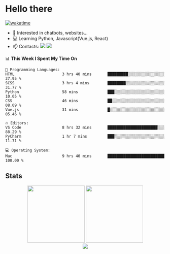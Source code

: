 # Hello there

[![wakatime](https://wakatime.com/badge/user/018bd4cf-9224-4729-b4f3-31fc6a93ca34.svg)](https://wakatime.com/@flamescoder)

- 👀 Interested in chatbots, websites...
- 💻 Learning Python, Javascript(Vue.js, React)
- 📫 Contacts: <a href="https://t.me/FlameCoder0_0" target="_blank"><img src="https://img.shields.io/badge/telegram-0088cc?logo=telegram&logoColor=white"/></a> <a href="https://discord.gg/3wt8QRndjm" target="_blank"><img src="https://img.shields.io/badge/discord-5865F2?logo=discord&logoColor=white"/></a>

<!--START_SECTION:waka-->
📊 **This Week I Spent My Time On** 

```text
💬 Programming Languages: 
HTML                     3 hrs 40 mins       █████████░░░░░░░░░░░░░░░░   37.95 % 
SCSS                     3 hrs 4 mins        ████████░░░░░░░░░░░░░░░░░   31.77 % 
Python                   58 mins             ███░░░░░░░░░░░░░░░░░░░░░░   10.05 % 
CSS                      46 mins             ██░░░░░░░░░░░░░░░░░░░░░░░   08.09 % 
Vue.js                   31 mins             █░░░░░░░░░░░░░░░░░░░░░░░░   05.46 % 

🔥 Editors: 
VS Code                  8 hrs 32 mins       ██████████████████████░░░   88.29 % 
PyCharm                  1 hr 7 mins         ███░░░░░░░░░░░░░░░░░░░░░░   11.71 % 

💻 Operating System: 
Mac                      9 hrs 40 mins       █████████████████████████   100.00 % 
```


<!--END_SECTION:waka-->

<h2>Stats</h2>

<div align="center">
  <img height="180" src="https://github-readme-stats-sigma-five.vercel.app/api?username=FlamesC0der&show_icons=true&count_private=true&theme=codeSTACKr&bg_color=0d1117&border_color=30363d"/>
  <img height="180" src="https://github-readme-stats-sigma-five.vercel.app//api/top-langs/?username=FlamesC0der&layout=compact&theme=codeSTACKr&border_color=30363d&bg_color=0d1117"/>
</div>

<div align="center">
  <img src="https://komarev.com/ghpvc/?username=FlamesC0der&style=flat-square&color=red"/>
</div>
